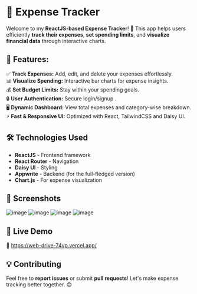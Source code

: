 # 📌 Expense Tracker  

Welcome to my **ReactJS-based Expense Tracker**! 🚀 This app helps users efficiently **track their expenses**, **set spending limits**, and **visualize financial data** through interactive charts.  

## 🚀 Features:  

✅ **Track Expenses:** Add, edit, and delete your expenses effortlessly.  
📊 **Visualize Spending:** Interactive bar charts for expense insights.  
💰 **Set Budget Limits:** Stay within your spending goals.  
🔒 **User Authentication:** Secure login/signup .  
🖥️ **Dynamic Dashboard:** View total expenses and category-wise breakdown.  
⚡ **Fast & Responsive UI:** Optimized with React, TailwindCSS and Daisy UI.  

## 🛠️ Technologies Used  

- **ReactJS** - Frontend framework  
- **React Router** - Navigation  
- **Daisy UI** - Styling  
- **Appwrite** - Backend (for the full-fledged version)  
- **Chart.js** - For expense visualization  

## 📸 Screenshots  

![image](https://github.com/user-attachments/assets/b8474bc2-a950-4459-9a09-b0f081c97d3f)
![image](https://github.com/user-attachments/assets/46c7bfe6-1ca1-4475-84a7-c9e5d07abe4b)
![image](https://github.com/user-attachments/assets/dc545c00-9ef1-4ca7-9699-b4332eb724a7)
![image](https://github.com/user-attachments/assets/0af29293-399a-4611-b567-a607ff9441ad)


 

## 🚀 Live Demo  

🔗 https://web-drive-74vp.vercel.app/  

## 💡 Contributing  

Feel free to **report issues** or submit **pull requests**! Let's make expense tracking better together. 😊  
